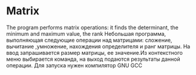 # Matrix
The program performs matrix operations: it finds the determinant, the minimum and maximum value, the rank
Небольшая программа, выполняющая следующие операции над матрицами: сложение, вычитание ,умножение, нахождения определителя и ранг матрицы.
На ввод запрашивается размер матрицы, ее значение.Из контекстного меню выбирается команда, на выход подаются результаты данной операции.
Для запуска нужен компилятор GNU GCC
